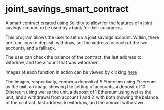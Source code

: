 # joint_savings_smart_contract
A smart contract created using Solidity to allow for the features of a joint savings account to be used by a bank for their customers.


This program allows the user to set up a joint savings account.  Within, there are functions to deposit, withdraw, set the address for each of the two accounts, and a fallback.

The user can check the balance of the contract, the last address to withdraw, and the amount that was withdrawn.

Images of each function in action can be viewed by clicking [here](https://github.com/ghedrick76/joint_savings_smart_contract/tree/main/Execution_Results)

The images, respectively, contain a deposit of 5 Ethereum using Ethereum as the unit, an image showing the setting of accounts, a deposit of 10 Ethereum using wei as the unit, a deposit of 1 Ethereum using wei as the unit, and a withdrawal from account 1 and 2, with both showing the balance of the contract, last address to withdraw, and the amount withdrawn.